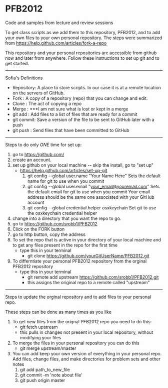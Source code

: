 PFB2012
=======

Code and samples from lecture and review sessions

To get class scripts as we add them to this repository, PFB2012,  and to add your own files to your own personal repository. The steps were summarized from https://help.github.com/articles/fork-a-repo

This repository and your personal repositories are accessible from github now and later from anywhere. Follow these instructions to set up git and to get started. 

---
Sofia's Definitions
- Repository: A place to store scripts. In our case it is at a remote location on the servers of GitHub.
- Fork      : A copy of a repository (repo) that you can change and edit. 
- Clone     : The act of copying a repo
- Merge     : ***I am not sure what is lost or kept in a merge 
- git add   : Add files to a list of files that are ready for a commit
- git commit: Save a version of the file to be sent to GitHub later with a push
- git push  : Send files that have been committed to GitHub 

---
Steps to do only *ONE* time for set up:

1. go to https://github.com/
2. create an account.
3. set up github on your local machine -- skip the install, go to "set up"
	- https://help.github.com/articles/set-up-git
		1. git config --global user.name "Your Name Here"
		   Sets the default name for git to use when you commit
		2. git config --global user.email "your_email@youremail.com"
		   Sets the default email for git to use when you commit
		   Your email address should be the same one associated with your GitHub account
		3. git config --global credential.helper osxkeychain
		   Set git to use the osxkeychain credential helper
3. change into a directory that you want the repo to go.
4. go to https://github.com/srobb1/PFB2012
5. Click on the FORK button
5. go to http button, copy the address
6. To set the repo that is active in your directory of your local machine and to get any files present in the repo for the first time
	- type this in your terminal 
		- git clone https://github.com/yourGitUserName/PFB2012.git
7. To differntiate your personal PFB2012 repository from the orginal PFB2012 repository
	- type this in your terminal 
		- git remote add upstream https://github.com/srobb1/PFB2012.git 
		- this assigns the original repo to a remote called "upstream"

---

Steps to update the orginal repository and to add files to your personal repo.

These steps can be done as many times as you like

1. To get new files from the orignal PFB2012 repo you need to do this:
	- git fetch upstream 
	- this pulls in changes not present in your local repository, without modifying your files
9. To merge the files in your personal repository you can do this
	- git merge upstream/master
7. You can add keep your own version of everything in your personal repo. Add files, change files, and make directories for problem sets and other notes
	1. git add path_to_new_file
	2. git commit -m 'note about file'
	3. git push origin master 
